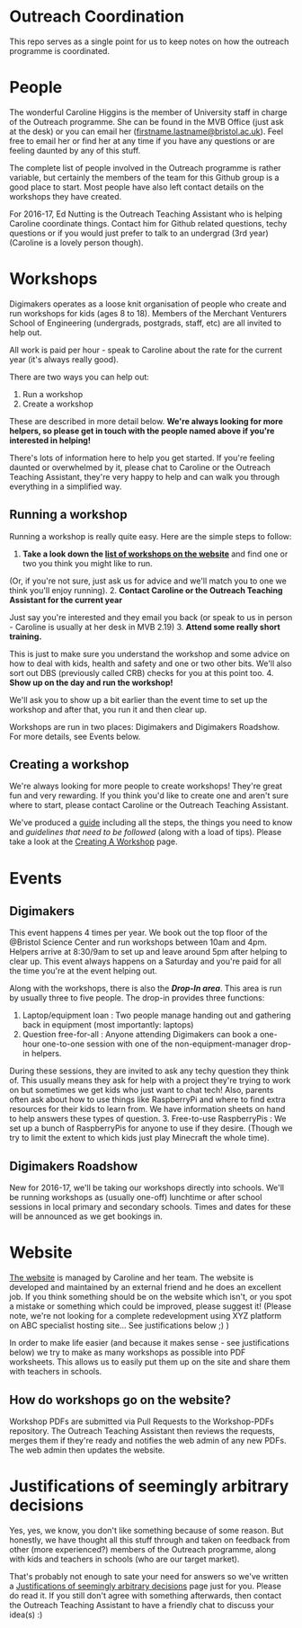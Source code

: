# Outreach Coordination
This repo serves as a single point for us to keep notes on how the outreach programme is coordinated.

# People

The wonderful Caroline Higgins is the member of University staff in charge of the Outreach programme. She can be found in the MVB Office (just ask at the desk) or you can email her (firstname.lastname@bristol.ac.uk). Feel free to email her or find her at any time if you have any questions or are feeling daunted by any of this stuff.

The complete list of people involved in the Outreach programme is rather variable, but certainly the members of the team for this Github group is a good place to start. Most people have also left contact details on the workshops they have created.

For 2016-17, Ed Nutting is the Outreach Teaching Assistant who is helping Caroline coordinate things. Contact him for Github related questions, techy questions or if you would just prefer to talk to an undergrad (3rd year) (Caroline is a lovely person though).

# Workshops

Digimakers operates as a loose knit organisation of people who create and run workshops for kids (ages 8 to 18). Members of the Merchant Venturers School of Engineering (undergrads, postgrads, staff, etc) are all invited to help out. 

All work is paid per hour - speak to Caroline about the rate for the current year (it's always really good).

There are two ways you can help out:

1. Run a workshop
2. Create a workshop

These are described in more detail below. **We're always looking for more helpers, so please get in touch with the people named above if you're interested in helping!**

There's lots of information here to help you get started. If you're feeling daunted or overwhelmed by it, please chat to Caroline or the Outreach Teaching Assistant, they're very happy to help and can walk you through everything in a simplified way.

## Running a workshop

Running a workshop is really quite easy. Here are the simple steps to follow:

1. **Take a look down the [list of workshops on the website](http://www.digimakers.co.uk)** and find one or two you think you might like to run. 
  
  (Or, if you're not sure, just ask us for advice and we'll match you to one we think you'll enjoy running).
2. **Contact Caroline or the Outreach Teaching Assistant for the current year**
  
  Just say you're interested and they email you back (or speak to us in person - Caroline is usually at her desk in MVB 2.19)
3. **Attend some really short training.**
  
  This is just to make sure you understand the workshop and some advice on how to deal with kids, health and safety and one or two other bits. We'll also sort out DBS (previously called CRB) checks for you at this point too.
4. **Show up on the day and run the workshop!**
  
  We'll ask you to show up a bit earlier than the event time to set up the workshop and after that, you run it and then clear up.

Workshops are run in two places: Digimakers and Digimakers Roadshow. For more details, see Events below.

## Creating a workshop

We're always looking for more people to create workshops! They're great fun and very rewarding. If you think you'd like to create one and aren't sure where to start, please contact Caroline or the Outreach Teaching Assistant. 

We've produced a [guide](Creating-A-Workshop.md) including all the steps, the things you need to know and *guidelines that need to be followed* (along with a load of tips). Please take a look at the [Creating A Workshop](Creating-A-Workshop.md) page.


# Events

## Digimakers

This event happens 4 times per year. We book out the top floor of the @Bristol Science Center and run workshops between 10am and 4pm. Helpers arrive at 8:30/9am to set up and leave around 5pm after helping to clear up. This event always happens on a Saturday and you're paid for all the time you're at the event helping out. 

Along with the workshops, there is also the ***Drop-In area***. This area is run by usually three to five people. The drop-in provides three functions:

1. Laptop/equipment loan : Two people manage handing out and gathering back in equipment (most importantly: laptops)
2. Question free-for-all : Anyone attending Digimakers can book a one-hour one-to-one session with one of the non-equipment-manager drop-in helpers. 

  During these sessions, they are invited to ask any techy question they think of. This usually means they ask for help with a project they're trying to work on but sometimes we get kids who just want to chat tech! Also, parents often ask about how to use things like RaspberryPi and where to find extra resources for their kids to learn from. We have information sheets on hand to help answers these types of question.
3. Free-to-use RaspberryPis : We set up a bunch of RaspberryPis for anyone to use if they desire. (Though we try to limit the extent to which kids just play Minecraft the whole time).

## Digimakers Roadshow

New for 2016-17, we'll be taking our workshops directly into schools. We'll be running workshops as (usually one-off) lunchtime or after school sessions in local primary and secondary schools. Times and dates for these will be announced as we get bookings in. 


# Website

[The website](http://www.digimakers.co.uk) is managed by Caroline and her team. The website is developed and maintained by an external friend and he does an excellent job. If you think something should be on the website which isn't, or you spot a mistake or something which could be improved, please suggest it! (Please note, we're not looking for a complete redevelopment using XYZ platform on ABC specialist hosting site... See justifications below ;) )

In order to make life easier (and because it makes sense - see justifications below) we try to make as many workshops as possible into PDF worksheets. This allows us to easily put them up on the site and share them with teachers in schools. 

## How do workshops go on the website?

Workshop PDFs are submitted via Pull Requests to the Workshop-PDFs repository. The Outreach Teaching Assistant then reviews the requests, merges them if they're ready and notifies the web admin of any new PDFs. The web admin then updates the website.

# Justifications of seemingly arbitrary decisions

Yes, yes, we know, you don't like something because of some reason. But honestly, we have thought all this stuff through and taken on feedback from other (more experienced?) members of the Outreach programme, along with kids and teachers in schools (who are our target market). 

That's probably not enough to sate your need for answers so we've written a [Justifications of seemingly arbitrary decisions](Justifications.md) page just for you. Please do read it. If you still don't agree with something afterwards, then contact the Outreach Teaching Assistant to have a friendly chat to discuss your idea(s) :)
